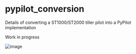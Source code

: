 # pypilot_conversion
Details of converting a ST1000/ST2000 tiller pilot into a PyPilot implementation

Work in progress

![image](https://user-images.githubusercontent.com/17980560/174496239-032a153d-76ff-4484-ad62-f275af7a08e0.png)
